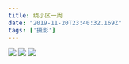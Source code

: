 ```yaml
---
title: 绕小区一周
date: "2019-11-20T23:40:32.169Z"
tags: ['摄影']
---
```


![](https://tva1.sinaimg.cn/large/006tNbRwgy1gasv66o87dj318y0u01l1.jpg)
![](https://tva1.sinaimg.cn/large/006tNbRwgy1gasq7nrvrej318y0u0e86.jpg)
![](https://tva1.sinaimg.cn/large/006tNbRwgy1gasv5ad28ij318y0u01l2.jpg)
